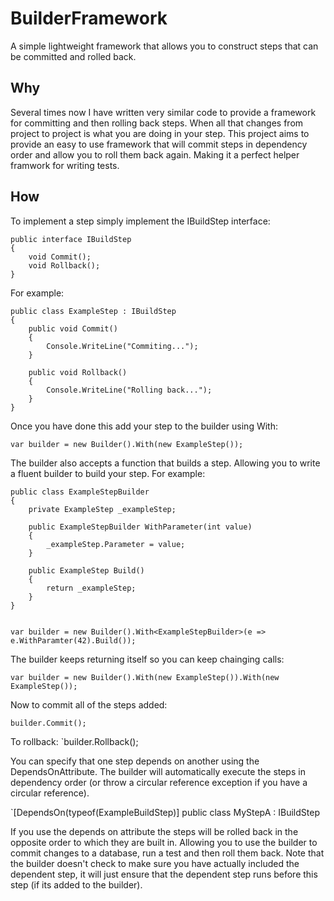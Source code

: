 BuilderFramework
================

A simple lightweight framework that allows you to construct steps that can be committed and rolled back.

## Why

Several times now I have written very similar code to provide a framework for committing and then rolling back steps.  When all that changes from project to project is what you are doing in your step.  This project aims to provide an easy to use framework that will commit steps in dependency order and allow you to roll them back again.  Making it a perfect helper framwork for writing tests.

## How

To implement a step simply implement the IBuildStep interface:

    public interface IBuildStep
    {
        void Commit();
        void Rollback();
    }
    
For example:

    public class ExampleStep : IBuildStep
    {
        public void Commit()
        {
            Console.WriteLine("Commiting...");
        }
        
        public void Rollback()
        {
            Console.WriteLine("Rolling back...");
        }
    }
    
Once you have done this add your step to the builder using With:

    var builder = new Builder().With(new ExampleStep());
    
The builder also accepts a function that builds a step.  Allowing you to write a fluent builder to build your step. For example:

    public class ExampleStepBuilder
    {
        private ExampleStep _exampleStep;
        
        public ExampleStepBuilder WithParameter(int value)
        {
            _exampleStep.Parameter = value;
        }
        
        public ExampleStep Build()
        {
            return _exampleStep;
        }
    }
    
    
    var builder = new Builder().With<ExampleStepBuilder>(e => e.WithParamter(42).Build());
    
The builder keeps returning itself so you can keep chainging calls:

    var builder = new Builder().With(new ExampleStep()).With(new ExampleStep());
    

    
Now to commit all of the steps added:

    builder.Commit();
    
To rollback:
    `builder.Rollback();
    
You can specify that one step depends on another using the DependsOnAttribute.  The builder will automatically execute the steps in dependency order (or throw a circular reference exception if you have a circular reference).

   `[DependsOn(typeof(ExampleBuildStep)] public class MyStepA : IBuildStep
   
If you use the depends on attribute the steps will be rolled back in the opposite order to which they are built in.  Allowing you to use the builder to commit changes to a database, run a test and then roll them back.  Note that the builder doesn't check to make sure you have actually included the dependent step, it will just ensure that the dependent step runs before this step (if its added to the builder).
   
    
    



